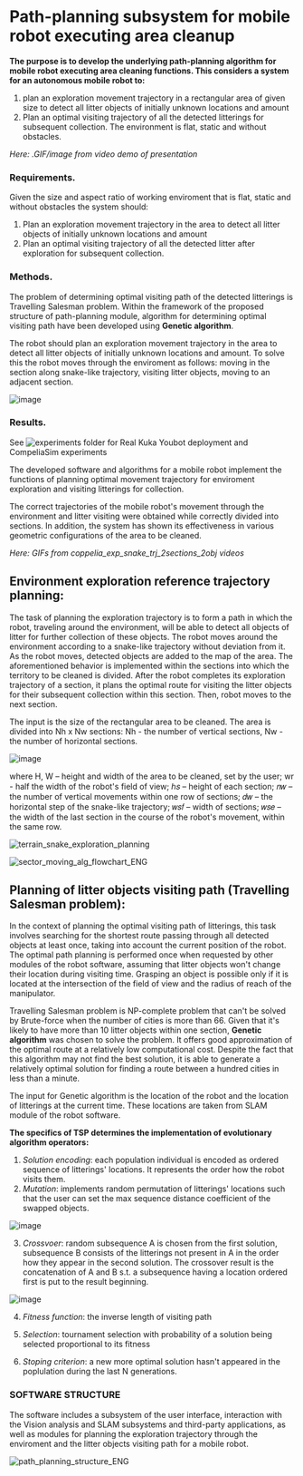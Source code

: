 
# Path-planning subsystem for mobile robot executing area cleanup

**The purpose is to develop the underlying path-planning algorithm for mobile robot executing area cleaning functions. This considers a system for an autonomous mobile robot to:**  

1) plan an exploration movement trajectory in a rectangular area of given size to detect all litter objects of initially unknown locations and amount
2) Plan an optimal visiting trajectory of all the detected litterings for subsequent collection. The environment is flat, static and without obstacles. 


*Here: .GIF/image from video demo of presentation*

### Requirements.
Given the size and aspect ratio of working enviroment that is flat, static and without obstacles the system should:
1) Plan an exploration movement trajectory in the area to detect all litter objects of initially unknown locations and amount 
2) Plan an optimal visiting trajectory of all the detected litter after exploration for subsequent collection.

### Methods. 
The problem of determining optimal visiting path of the detected litterings is Travelling Salesman problem. Within the framework of the proposed structure of path-planning module, algorithm for determining optimal visiting path have been developed using **Genetic algorithm**. 

The robot should plan an exploration movement trajectory in the area to detect all litter objects of initially unknown locations and amount. To solve this the robot moves through the enviroment as follows: moving in the section along snake-like trajectory, visiting litter objects, moving to an adjacent section.

![image](https://github.com/BigDataSeeker/Robot-Kuka-GarbageCollection/assets/92204945/8fc2a6ab-37d1-47fa-8a55-73e8c2ac15ca)

### Results. 

See ![experiments folder](https://github.com/BigDataSeeker/Robot-Kuka-GarbageCollection/tree/main/Experiments) for Real Kuka Youbot deployment and CompeliaSim experiments

The developed software and algorithms for a mobile robot implement the functions of planning optimal movement trajectory for enviroment exploration and visiting litterings for collection.

The correct trajectories of the mobile robot's movement through the environment and litter visiting were obtained while correctly divided into sections. In addition, the system has shown its effectiveness in various geometric configurations of the area to be cleaned.


*Here: GIFs from coppelia_exp_snake_trj_2sections_2obj videos*

## Environment exploration reference trajectory planning:

The task of planning the exploration trajectory is to form a path in which the robot, traveling around the environment, will be able to detect all objects of litter for further collection of these objects. The robot moves around the environment according to a snake-like trajectory without deviation from it. As the robot moves, detected objects are added to the map of the area. The aforementioned behavior is implemented within the sections into which the territory to be cleaned is divided. After the robot completes its exploration trajectory of a section, it plans the optimal route for visiting the litter objects for their subsequent collection within this section. Then, robot moves to the next section. 

The input is the size of the rectangular area to be cleaned. The area is divided into Nh х Nw sections: Nh - the number of vertical sections, Nw - the number of horizontal sections.

![image](https://github.com/BigDataSeeker/Robot-Kuka-GarbageCollection/assets/92204945/689bee6c-c6b8-4b10-ab76-c433d55eb265)

where H, W – height and width of the area to be cleaned, set by the user; wr - half the width of the robot's field of view; ℎ𝑠 – height of each section; 𝑛𝑤 – the number of vertical movements within one row of sections; 𝑑𝑤 – the horizontal step of the snake-like trajectory; 𝑤𝑠𝑓 – width of sections; 𝑤𝑠𝑒 – the width of the last section in the course of the robot's movement, within the same row.

![terrain_snake_exploration_planning](https://github.com/BigDataSeeker/Robot-Kuka-GarbageCollection/assets/92204945/d62b36f1-e2fd-405c-bfed-4f225d979b1c)

![sector_moving_alg_flowchart_ENG](https://github.com/BigDataSeeker/Robot-Kuka-GarbageCollection/assets/92204945/013f2a6d-7d59-4ba1-906b-e57bc728fd0a)


##  Planning of litter objects visiting path (Travelling Salesman problem):

In the context of planning the optimal visiting path of litterings, this task involves searching for the shortest route passing through all detected objects at least once, taking into account the current position of the robot. The optimal path planning is performed once when requested by other modules of the robot software, assuming that litter objects won't change their location during visiting time. Grasping an object is possible only if it is located at the intersection of the field of view and the radius of reach of the manipulator.

Travelling Salesman problem is NP-complete problem that can't be solved by Brute-force when the number of cities is more than 66. Given that it's likely to have more than 10 litter objects within one section, **Genetic algorithm** was chosen to solve the problem. It offers good approximation of the optimal route at a relatively low computational cost. Despite the fact that this algorithm may not find the best solution, it is able to generate a relatively optimal solution for finding a route between a hundred cities in less than a minute.

The input for Genetic algorithm is the location of the robot and the location of litterings at the current time. These locations are taken from SLAM module of the robot software.

**The specifics of TSP determines the implementation of evolutionary algorithm operators:**

1. *Solution encoding*: each population individual is encoded as ordered sequence of litterings' locations. It represents the order how the robot visits them. 
2. *Mutation*: implements random permutation of litterings' locations such that the user can set the max sequence distance coefficient of the swapped objects. 

![image](https://github.com/BigDataSeeker/Robot-Kuka-GarbageCollection/assets/92204945/a264d754-9eff-44c8-86ac-c178aa060736)

3. *Crossvoer*: random subsequence A is chosen from the first solution, subsequence B consists of the litterings not present in A in the order how they appear in the second solution. The crossover result is the concatenation of A and B s.t. a subsequence having a location ordered first is put to the result beginning.

![image](https://github.com/BigDataSeeker/Robot-Kuka-GarbageCollection/assets/92204945/0746d2fb-4a56-4f89-87b4-07fc349c3fb1)


4. *Fitness function*: the inverse length of visiting path

5. *Selection*: tournament selection with probability of a solution being selected proportional to its fitness

6. *Stoping criterion*: a new more optimal solution hasn't appeared in the poplulation during the last N generations.


### SOFTWARE STRUCTURE

The software includes a subsystem of the user interface, interaction with the Vision analysis and SLAM subsystems  and third-party applications, as well as modules for planning the exploration trajectory through the enviroment and the litter objects visiting path for a mobile robot.

![path_planning_structure_ENG](https://github.com/BigDataSeeker/Robot-Kuka-GarbageCollection/assets/92204945/9d22a9ee-ae9f-4b31-99ea-02c87ced3233)



